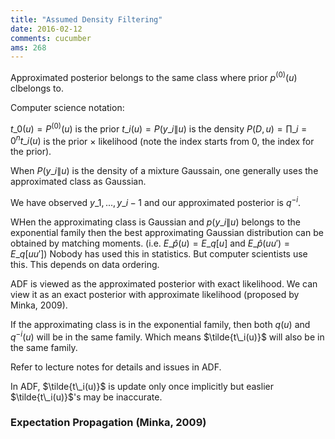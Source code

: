 ```yaml
---
title: "Assumed Density Filtering"
date: 2016-02-12
comments: cucumber
ams: 268
---
```


Approximated posterior belongs to the same class where prior $p^{(0)}(u)$ clbelongs to.

Computer science notation:

$t\_0(u) = P^{(0)}(u)$ is the prior
$t\_i(u) = P(y\_i \| u)$ is the density
$P(D,u) = \prod\_{i=0}^n t\_i(u)$ is the prior $\times$ likelihood (note the index starts from 0, the index for the prior).

When $P(y\_i \| u)$ is the density of a mixture Gaussain, one generally uses the approximated class as Gaussian.

We have observed $y\_1,...,y\_{i-1}$ and our approximated posterior is $q^{-i}$. 

WHen the approximating class is Gaussian and $p(y\_i \| u)$ belongs to the exponential family then the best approximating Gaussian distribution can be obtained by matching moments. (i.e. $E\_{\hat{p}}(u) = E\_q[u]$ and $E\_{\hat{p}}(uu') = E\_q[uu']$) Nobody has used this in statistics. But computer scientists use this. This depends on data ordering. 

ADF is viewed as the approximated posterior with exact likelihood. We can view it as an exact posterior with approximate likelihood (proposed by Minka, 2009).

If the approximating class is in the exponential family, then both $q(u)$ and $q^{-i}(u)$ will be in the same family. Which means $\tilde{t\_i(u)}$ will also be in the same family. 

Refer to lecture notes for details and issues in ADF.

In ADF, $\tilde{t\_i(u)}$ is update only once implicitly but easlier $\tilde{t\_i(u)}$'s may be inaccurate.

### Expectation Propagation (Minka, 2009)



